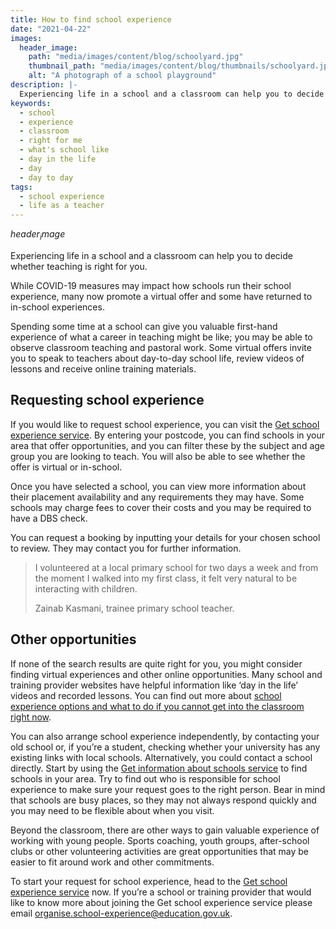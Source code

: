 ```yaml
---
title: How to find school experience
date: "2021-04-22"
images:
  header_image:
    path: "media/images/content/blog/schoolyard.jpg"
    thumbnail_path: "media/images/content/blog/thumbnails/schoolyard.jpg"
    alt: "A photograph of a school playground" 
description: |-
  Experiencing life in a school and a classroom can help you to decide whether teaching is right for you.
keywords:
  - school 
  - experience
  - classroom
  - right for me
  - what's school like
  - day in the life
  - day
  - day to day
tags:
  - school experience
  - life as a teacher
---
```


$header_image$

Experiencing life in a school and a classroom can help you to decide whether teaching is right for you.

While COVID-19 measures may impact how schools run their school experience, many now promote a virtual offer and some have returned to in-school experiences.

Spending some time at a school can give you valuable first-hand experience of what a career in teaching might be like; you may be able to observe classroom teaching and pastoral work. Some virtual offers invite you to speak to teachers about day-to-day school life, review videos of lessons and receive online training materials.

## Requesting school experience

If you would like to request school experience, you can visit the [Get school experience service](https://schoolexperience.education.gov.uk/). By entering your postcode, you can find schools in your area that offer opportunities, and you can filter these by the subject and age group you are looking to teach. You will also be able to see whether the offer is virtual or in-school.

Once you have selected a school, you can view more information about their placement availability and any requirements they may have. Some schools may charge fees to cover their costs and you may be required to have a DBS check.

You can request a booking by inputting your details for your chosen school to review. They may contact you for further information.

> I volunteered at a local primary school for two days a week and from the moment I walked into my first class, it felt very natural to be interacting with children.
>
> Zainab Kasmani, trainee primary school teacher.

## Other opportunities

If none of the search results are quite right for you, you might consider finding virtual experiences and other online opportunities. Many school and training provider websites have helpful information like ‘day in the life’ videos and recorded lessons. You can find out more about [school experience options and what to do if you cannot get into the classroom right now](/get-school-experience).

You can also arrange school experience independently, by contacting your old school or, if you’re a student, checking whether your university has any existing links with local schools. Alternatively, you could contact a school directly. Start by using the [Get information about schools service](https://get-information-schools.service.gov.uk/) to find schools in your area. Try to find out who is responsible for school experience to make sure your request goes to the right person. Bear in mind that schools are busy places, so they may not always respond quickly and you may need to be flexible about when you visit.

Beyond the classroom, there are other ways to gain valuable experience of working with young people. Sports coaching, youth groups, after-school clubs or other volunteering activities are great opportunities that may be easier to fit around work and other commitments.

To start your request for school experience, head to the [Get school experience service](https://schoolexperience.education.gov.uk/) now. If you’re a school or training provider that would like to know more about joining the Get school experience service please email [organise.school-experience@education.gov.uk](mailto:organise.school-experience@education.gov.uk).
